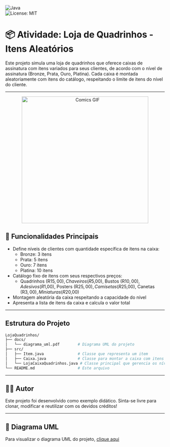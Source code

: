 ![Java](https://img.shields.io/badge/Java-ED8B00?style=for-the-badge&logo=java&logoColor=white)  
![License: MIT](https://img.shields.io/badge/License-MIT-yellow.svg)

# 📦 Atividade: Loja de Quadrinhos - Itens Aleatórios

Este projeto simula uma loja de quadrinhos que oferece caixas de assinatura com itens variados para seus clientes, de acordo com o nível de assinatura (Bronze, Prata, Ouro, Platina). Cada caixa é montada aleatoriamente com itens do catálogo, respeitando o limite de itens do nível do cliente.

---

<p align="center">
  <img src="https://media2.giphy.com/media/v1.Y2lkPTc5MGI3NjExM2l1cDU5emJxNHVlN3pvOHB2eWtpcXNwcm9wbjRmd3JiMHFoNnIxMyZlcD12MV9pbnRlcm5hbF9naWZfYnlfaWQmY3Q9Zw/GY6Zmupsc3ilQbsjbL/giphy.gif" width="400" alt="Comics GIF">
</p>

## 🎯 Funcionalidades Principais

- Define níveis de clientes com quantidade específica de itens na caixa:
  - Bronze: 3 itens
  - Prata: 5 itens
  - Ouro: 7 itens
  - Platina: 10 itens
- Catálogo fixo de itens com seus respectivos preços:
  - Quadrinhos (R$15,00), Chaveiros (R$5,00), Bustos (R$10,00), Adesivos (R$1,00), Posters (R$25,00), Camisetas (R$25,00), Canetas (R$3,00), Miniaturas (R$20,00)
- Montagem aleatória da caixa respeitando a capacidade do nível
- Apresenta a lista de itens da caixa e calcula o valor total

---

## Estrutura do Projeto

```bash
LojaQuadrinhos/
├── docs/
│   └── diagrama_uml.pdf        # Diagrama UML do projeto
├── src/
│   ├── Item.java               # Classe que representa um item
│   ├── Caixa.java              # Classe para montar a caixa com itens aleatórios
│   └── LojaCaixaQuadrinhos.java # Classe principal que gerencia os níveis e interage com o usuário
└── README.md                   # Este arquivo
```

---

## 👨‍💻 Autor

Este projeto foi desenvolvido como exemplo didático.
Sinta-se livre para clonar, modificar e reutilizar com os devidos créditos!

---

## 📄 Diagrama UML
Para visualizar o diagrama UML do projeto, [clique aqui](https://github.com/MyckaelAndrade/design-patterns/blob/MyckaelAndrade-atividade-9/Atividade%209/docs/diagrama_uml.pdf)
